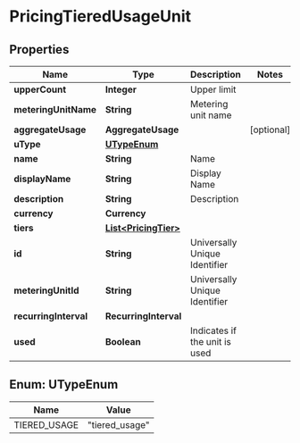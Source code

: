

# PricingTieredUsageUnit


## Properties

| Name | Type | Description | Notes |
|------------ | ------------- | ------------- | -------------|
|**upperCount** | **Integer** | Upper limit |  |
|**meteringUnitName** | **String** | Metering unit name |  |
|**aggregateUsage** | **AggregateUsage** |  |  [optional] |
|**uType** | [**UTypeEnum**](#UTypeEnum) |  |  |
|**name** | **String** | Name |  |
|**displayName** | **String** | Display Name |  |
|**description** | **String** | Description |  |
|**currency** | **Currency** |  |  |
|**tiers** | [**List&lt;PricingTier&gt;**](PricingTier.md) |  |  |
|**id** | **String** | Universally Unique Identifier |  |
|**meteringUnitId** | **String** | Universally Unique Identifier |  |
|**recurringInterval** | **RecurringInterval** |  |  |
|**used** | **Boolean** | Indicates if the unit is used |  |



## Enum: UTypeEnum

| Name | Value |
|---- | -----|
| TIERED_USAGE | &quot;tiered_usage&quot; |



